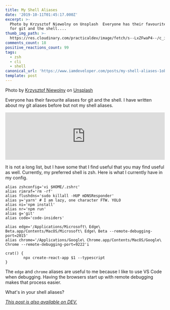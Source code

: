 ```yaml
---
title: My Shell Aliases
date: '2019-10-11T01:45:17.000Z'
excerpt: >-
  Photo by Krzysztof Niewolny on Unsplash  Everyone has their favourite aliases
  for git and the shell....
thumb_img_path: >-
  https://res.cloudinary.com/practicaldev/image/fetch/s--LxZFwaP4--/c_imagga_scale,f_auto,fl_progressive,h_420,q_auto,w_1000/https://thepracticaldev.s3.amazonaws.com/i/5vnflnscj2k2amsyzwkg.jpg
comments_count: 18
positive_reactions_count: 99
tags:
  - zsh
  - cli
  - shell
canonical_url: 'https://www.iamdeveloper.com/posts/my-shell-aliases-1obk/'
template: post
---
```


Photo by [Krzysztof Niewolny](https://unsplash.com/@epan5?utm_source=unsplash&utm_medium=referral&utm_content=creditCopyText) on [Unsplash](https://unsplash.com/s/photos/shell?utm_source=unsplash&utm_medium=referral&utm_content=creditCopyText)

Everyone has their favourite aliases for git and the shell. I have written about my git aliases before but not my shell aliases.

<iframe class="liquidTag" src="https://dev.to/embed/link?args=https%3A%2F%2Fdev.to%2Fnickytonline%2Fmy-git-aliases-5dea" style="border: 0; width: 100%;"></iframe>

It is not a long list, but I have some that I find useful that you may find useful as well. Currently, my preferred shell is zsh. Here is what I currently have in my config.

```
alias zshconfig='vi $HOME/.zshrc'
alias rimraf='rm -rf'
alias flushdns='sudo killall -HUP mDNSResponder'
alias y='yarn' # I am lazy, one character FTW. YOLO
alias ni='npm install'
alias nr='npm run'
alias g='git'
alias code='code-insiders'

alias edge='/Applications/Microsoft\ Edge\ Beta.app/Contents/MacOS/Microsoft\ Edge\ Beta --remote-debugging-port=2015'
alias chrome='/Applications/Google\ Chrome.app/Contents/MacOS/Google\ Chrome --remote-debugging-port=9222'i

crat() {
        npx create-react-app $1 --typescript
}
```

The
`edge`
and
`chrome`
aliases are useful to me because I like to use VS Code when debugging. Having the browsers start up with remote debugging makes that process easier.

What's in your shell aliases?

_[This post is also available on DEV.](https://dev.to/nickytonline/my-shell-aliases-1obk)_

<script>
const parent = document.getElementsByTagName('head')[0];
const script = document.createElement('script');
script.type = 'text/javascript';
script.src = 'https://cdnjs.cloudflare.com/ajax/libs/iframe-resizer/4.1.1/iframeResizer.min.js';
script.charset = 'utf-8';
script.onload = function() {
    window.iFrameResize({}, '.liquidTag');
};
parent.appendChild(script);
</script>
